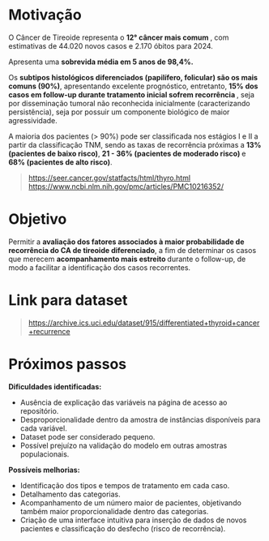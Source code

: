 # Motivação

O Câncer de Tireoide representa o <b> 12° câncer mais comum </b>, com estimativas de 44.020 novos casos e 2.170 óbitos para 2024.

Apresenta uma <b> sobrevida média em 5 anos de 98,4%.</b> 

Os <b>subtipos histológicos diferenciados (papilífero, folicular) são os mais comuns (90%)</b>, apresentando excelente prognóstico, entretanto, <b>15% dos casos em follow-up durante tratamento inicial sofrem recorrência </b>, seja por disseminação tumoral não reconhecida inicialmente (caracterizando persistência), seja por possuir um componente biológico de maior agressividade.

A maioria dos pacientes (> 90%) pode ser classificada nos estágios I e II a partir da classificação TNM, sendo as taxas de recorrência próximas a <b>13% (pacientes de baixo risco)</b>, <b>21 - 36% (pacientes de  moderado risco) </b> e <b>68% (pacientes de alto risco)</b>.

> https://seer.cancer.gov/statfacts/html/thyro.html
https://www.ncbi.nlm.nih.gov/pmc/articles/PMC10216352/

# Objetivo

Permitir a <b>avaliação dos fatores associados à maior probabilidade de recorrência do CA de tireoide diferenciado</b>, a fim de determinar os casos que merecem <b>acompanhamento mais estreito </b> durante o follow-up, de modo a facilitar a identificação dos casos recorrentes.

# Link para dataset

> https://archive.ics.uci.edu/dataset/915/differentiated+thyroid+cancer+recurrence

# Próximos passos

<b>Dificuldades identificadas:</b>
- Ausência de explicação das variáveis na página de acesso ao repositório.
- Desproporcionalidade dentro da amostra de instâncias disponíveis para cada variável.
- Dataset pode ser considerado pequeno.
- Possível prejuízo na validação do modelo em outras amostras populacionais.

<b>Possíveis melhorias:</b>
- Identificação dos tipos e tempos de tratamento em cada caso.
- Detalhamento das categorias.
- Acompanhamento de um número maior de pacientes, objetivando também maior proporcionalidade dentro das categorias.
- Criação de uma interface intuitiva para inserção de dados de novos pacientes e classificação do desfecho (risco de recorrência).
